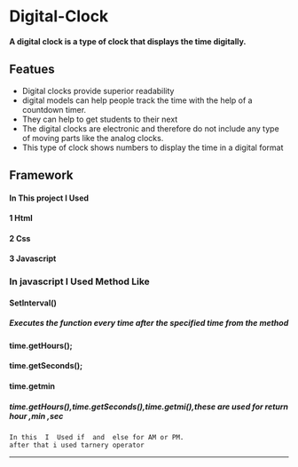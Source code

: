   # Digital-Clock
  ####  A digital clock is a type of clock that displays the time digitally.
  ## Featues
  
  - Digital clocks provide superior readability 
  - digital models can help people track the time with the help of a countdown timer. 
  - They can help to get students to their next
  - The digital clocks are electronic and therefore do not include any type of moving parts like the analog clocks. 
  - This type of clock shows numbers to display the time in a digital format
  
 ##  Framework
 ####  In This project I Used 
 ####  1 Html
 ####  2 Css
 ####  3 Javascript
  
 ###  In javascript I Used Method Like
 ####   SetInterval()
 #####     Executes the function every time after the specified time from the method

####  time.getHours(); 
####  time.getSeconds(); 
####  time.getmin
  
##### time.getHours(),time.getSeconds(),time.getmi(),these are used for return hour ,min ,sec
````
In this  I  Used if  and  else for AM or PM. 
after that i used tarnery operator

````
*********



 
 
 



